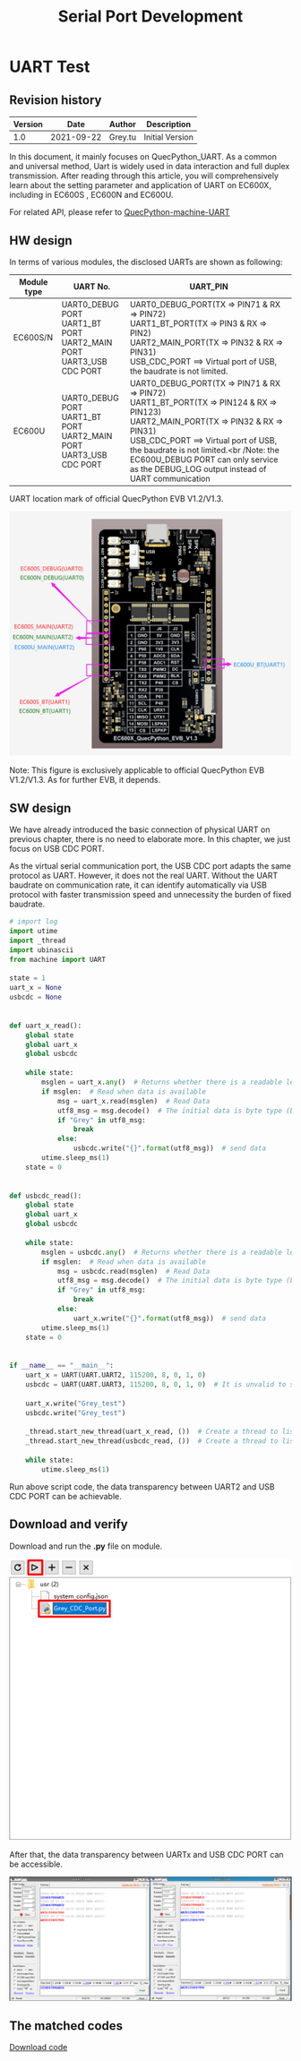 ﻿---
title: Serial Port Development
keywords: Serial Port,uart
description: Serial Port Development
---
# UART Test

## Revision history

| Version | Date       | Author  | Description     |
| ------- | ---------- | ------- | --------------- |
| 1.0     | 2021-09-22 | Grey.tu | Initial Version |

In this document, it mainly focuses on QuecPython_UART. As a common and universal method, Uart is widely used in data interaction and full duplex transmission. After reading through this article, you will comprehensively learn about the setting parameter and application of UART on EC600X, including in EC600S , EC600N and EC600U. 

For related API, please refer to [QuecPython-machine-UART](https://python.quectel.com/wiki/#/en-us/api/QuecPythonClasslib?id=uart)

## HW design

In terms of various modules, the disclosed UARTs are shown as following: 

| Module type | UART No.                                                     | UART_PIN                                                     |
| ----------- | ------------------------------------------------------------ | ------------------------------------------------------------ |
| EC600S/N    | UART0_DEBUG PORT<br>UART1_BT PORT<br/>UART2_MAIN PORT<br />UART3_USB CDC PORT | UART0_DEBUG_PORT(TX => PIN71 & RX => PIN72)<br />UART1_BT_PORT(TX => PIN3 & RX => PIN2)<br />UART2_MAIN_PORT(TX => PIN32 & RX => PIN31)<br />USB_CDC_PORT ==> Virtual port of USB, the baudrate is not limited. |
| EC600U      | UART0_DEBUG PORT<br />UART1_BT PORT<br/>UART2_MAIN PORT<br />UART3_USB CDC PORT | UART0_DEBUG_PORT(TX => PIN71 & RX => PIN72)<br />UART1_BT_PORT(TX => PIN124 & RX => PIN123) <br />UART2_MAIN_PORT(TX => PIN32 & RX => PIN31)<br />USB_CDC_PORT ==> Virtual port of USB, the baudrate is not limited.<br /Note: the EC600U_DEBUG PORT can only service as the DEBUG_LOG output instead of UART communication |

UART location mark of official QuecPython EVB V1.2/V1.3. 

![media_UART_1](media/media_UART_1.jpg)

Note: This figure is exclusively applicable to official QuecPython EVB V1.2/V1.3. As for further EVB, it depends. 

## SW design

We have already introduced the basic connection of physical UART on previous chapter, there is no need to elaborate more. In this chapter, we just focus on USB CDC PORT.

As the virtual serial communication port, the USB CDC port adapts the same protocol as UART. However, it does not the real UART. Without the UART baudrate on communication rate, it can identify automatically via USB protocol with faster transmission speed and unnecessity the burden of fixed baudrate. 

```python
# import log
import utime
import _thread
import ubinascii
from machine import UART

state = 1
uart_x = None
usbcdc = None


def uart_x_read():
    global state
    global uart_x
    global usbcdc

    while state:
        msglen = uart_x.any()  # Returns whether there is a readable length of data
        if msglen:  # Read when data is available
            msg = uart_x.read(msglen)  # Read Data
            utf8_msg = msg.decode()  # The initial data is byte type (bytes), which encodes byte type data
            if "Grey" in utf8_msg:
                break
            else:
                usbcdc.write("{}".format(utf8_msg))  # send data
        utime.sleep_ms(1)
    state = 0


def usbcdc_read():
    global state
    global uart_x
    global usbcdc

    while state:
        msglen = usbcdc.any()  # Returns whether there is a readable length of data
        if msglen:  # Read when data is available
            msg = usbcdc.read(msglen)  # Read Data
            utf8_msg = msg.decode()  # The initial data is byte type (bytes), which encodes byte type data
            if "Grey" in utf8_msg:
                break
            else:
                uart_x.write("{}".format(utf8_msg))  # send data
        utime.sleep_ms(1)
    state = 0


if __name__ == "__main__":
    uart_x = UART(UART.UART2, 115200, 8, 0, 1, 0)
    usbcdc = UART(UART.UART3, 115200, 8, 0, 1, 0)  # It is unvalid to set the baudrate, while in communication, any baudrate is available

    uart_x.write("Grey_test")
    usbcdc.write("Grey_test") 

    _thread.start_new_thread(uart_x_read, ())  # Create a thread to listen for receiving UART messages
    _thread.start_new_thread(usbcdc_read, ())  # Create a thread to listen for receiving CDC messages

    while state:
        utime.sleep_ms(1)
```

Run above script code, the data transparency between UART2 and USB CDC PORT can be achievable. 

## Download and verify

Download and run the **.py** file on module.

![media_UART_2](media/media_UART_2.jpg)

After that, the data transparency between UARTx and USB CDC PORT can be accessible. 

![media_UART_3](media/media_UART_3.jpg)



## The matched codes

<a href="/docsite/docs/en-us/Advanced_development/Component/QuecPythonBus/code/code_UART_CDC.py" target="_blank">Download code</a>
